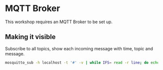 # MQTT Broker

This workshop requires an MQTT Broker to be set up.

## Making it visible

Subscribe to all topics, show each incoming message with time, topic and message.
```bash
mosquitto_sub -h localhost -t '#' -v | while IFS= read -r line; do echo $line | sed -E "s/([^ ]*) (.*)/`printf "\033[39m"``date +"%T"` `printf "\033[36m"`\1\: `printf "\033[30m"`\2/"; done;
```